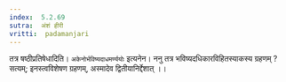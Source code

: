 ```yaml
---
index:  5.2.69
sutra:  अंशं हीरी
vritti:  padamanjari
---
```


तत्र षष्ठीप्रतिषेधादिति। `अकेनोर्भविष्यदाधमर्ण्ययोः` इत्यनेन। ननु तत्र भविष्यदधिकारविहितस्याकस्य ग्रहणम् ? सत्यम्; इनस्त्वविशेषण ग्रहणम्, अस्मादेव द्वितीयानिर्द्देशात् ।।

